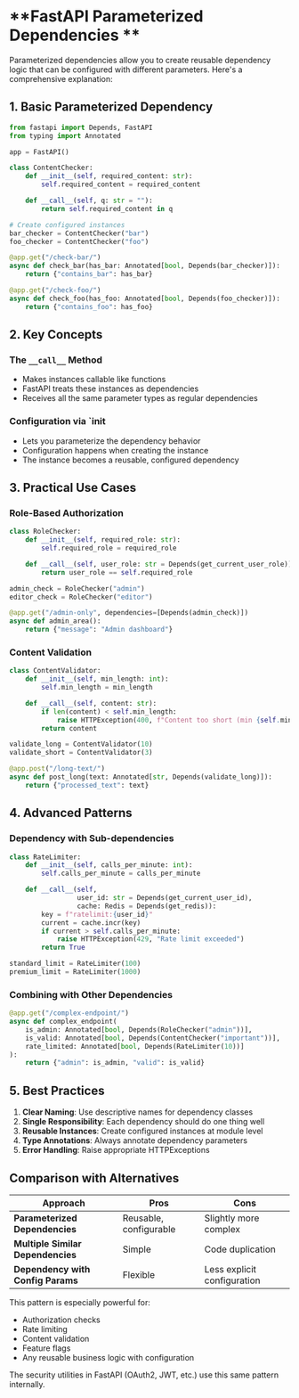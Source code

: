 # **FastAPI Parameterized Dependencies **

Parameterized dependencies allow you to create reusable dependency logic that can be configured with different parameters. Here's a comprehensive explanation:

## **1. Basic Parameterized Dependency**

```python
from fastapi import Depends, FastAPI
from typing import Annotated

app = FastAPI()

class ContentChecker:
    def __init__(self, required_content: str):
        self.required_content = required_content

    def __call__(self, q: str = ""):
        return self.required_content in q

# Create configured instances
bar_checker = ContentChecker("bar")
foo_checker = ContentChecker("foo")

@app.get("/check-bar/")
async def check_bar(has_bar: Annotated[bool, Depends(bar_checker)]):
    return {"contains_bar": has_bar}

@app.get("/check-foo/")
async def check_foo(has_foo: Annotated[bool, Depends(foo_checker)]):
    return {"contains_foo": has_foo}
```

## **2. Key Concepts**

### **The `__call__` Method**
- Makes instances callable like functions
- FastAPI treats these instances as dependencies
- Receives all the same parameter types as regular dependencies

### **Configuration via `__init__**
- Lets you parameterize the dependency behavior
- Configuration happens when creating the instance
- The instance becomes a reusable, configured dependency

## **3. Practical Use Cases**

### **Role-Based Authorization**
```python
class RoleChecker:
    def __init__(self, required_role: str):
        self.required_role = required_role

    def __call__(self, user_role: str = Depends(get_current_user_role)):
        return user_role == self.required_role

admin_check = RoleChecker("admin")
editor_check = RoleChecker("editor")

@app.get("/admin-only", dependencies=[Depends(admin_check)])
async def admin_area():
    return {"message": "Admin dashboard"}
```

### **Content Validation**
```python
class ContentValidator:
    def __init__(self, min_length: int):
        self.min_length = min_length

    def __call__(self, content: str):
        if len(content) < self.min_length:
            raise HTTPException(400, f"Content too short (min {self.min_length} chars)")
        return content

validate_long = ContentValidator(10)
validate_short = ContentValidator(3)

@app.post("/long-text/")
async def post_long(text: Annotated[str, Depends(validate_long)]):
    return {"processed_text": text}
```

## **4. Advanced Patterns**

### **Dependency with Sub-dependencies**
```python
class RateLimiter:
    def __init__(self, calls_per_minute: int):
        self.calls_per_minute = calls_per_minute

    def __call__(self, 
                 user_id: str = Depends(get_current_user_id),
                 cache: Redis = Depends(get_redis)):
        key = f"ratelimit:{user_id}"
        current = cache.incr(key)
        if current > self.calls_per_minute:
            raise HTTPException(429, "Rate limit exceeded")
        return True

standard_limit = RateLimiter(100)
premium_limit = RateLimiter(1000)
```

### **Combining with Other Dependencies**
```python
@app.get("/complex-endpoint/")
async def complex_endpoint(
    is_admin: Annotated[bool, Depends(RoleChecker("admin"))],
    is_valid: Annotated[bool, Depends(ContentChecker("important"))],
    rate_limited: Annotated[bool, Depends(RateLimiter(10))]
):
    return {"admin": is_admin, "valid": is_valid}
```

## **5. Best Practices**

1. **Clear Naming**: Use descriptive names for dependency classes
2. **Single Responsibility**: Each dependency should do one thing well
3. **Reusable Instances**: Create configured instances at module level
4. **Type Annotations**: Always annotate dependency parameters
5. **Error Handling**: Raise appropriate HTTPExceptions

## **Comparison with Alternatives**

| Approach | Pros | Cons |
|----------|------|------|
| **Parameterized Dependencies** | Reusable, configurable | Slightly more complex |
| **Multiple Similar Dependencies** | Simple | Code duplication |
| **Dependency with Config Params** | Flexible | Less explicit configuration |

This pattern is especially powerful for:
- Authorization checks
- Rate limiting
- Content validation
- Feature flags
- Any reusable business logic with configuration

The security utilities in FastAPI (OAuth2, JWT, etc.) use this same pattern internally.